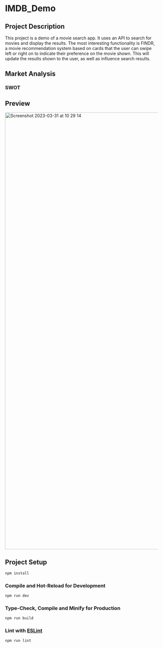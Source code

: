 # IMDB_Demo

## Project Description

This project is a demo of a movie search app. It uses an API to search for movies and display the results. The most
interesting functionality is FINDR, a movie recommendation system based on cards that the user can swipe left or right
on to indicate their preference on the movie shown. This will update the results shown to the user, as well as influence
search results.

## Market Analysis

### SWOT

## Preview

<img width="1440" alt="Screenshot 2023-03-31 at 10 29 14" src="https://user-images.githubusercontent.com/60442261/229068015-3b974ff0-24e0-4ca9-949c-37090b0ea5aa.png">


## Project Setup

```sh
npm install
```

### Compile and Hot-Reload for Development

```sh
npm run dev
```

### Type-Check, Compile and Minify for Production

```sh
npm run build
```

### Lint with [ESLint](https://eslint.org/)

```sh
npm run lint
```
